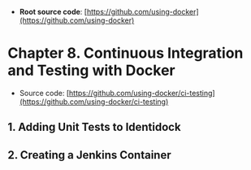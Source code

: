 * **Root source code**: [https://github.com/using-docker](https://github.com/using-docker)

# Chapter 8. Continuous Integration and Testing with Docker
* Source code: [https://github.com/using-docker/ci-testing](https://github.com/using-docker/ci-testing)

## 1. Adding Unit Tests to Identidock
## 2. Creating a Jenkins Container
